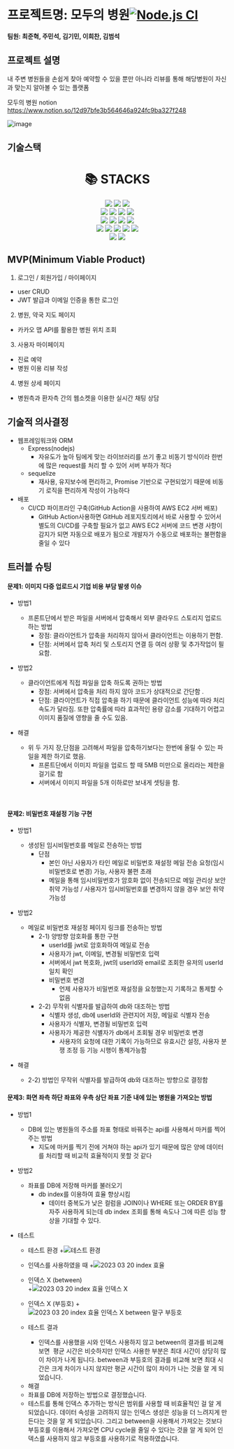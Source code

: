 # 프로젝트명: 모두의 병원[![Node.js CI](https://github.com/modu-hospital/modu_hospital/actions/workflows/node.js.yml/badge.svg)](https://github.com/modu-hospital/modu_hospital/actions/workflows/node.js.yml)

#### 팀원: 최준혁, 주민석, 김기민, 이희찬, 김범석

## 프로젝트 설명

내 주변 병원들을 손쉽게 찾아 예약할 수 있을 뿐만 아니라 리뷰를 통해 해당병원이 자신과 맞는지 알아볼 수 있는
플랫폼

모두의 병원 notion
https://www.notion.so/12d97bfe3b564646a924fc9ba327f248

![image](https://user-images.githubusercontent.com/111362623/227514902-eb1ee38e-61d4-4860-9c3f-1dd29327ba77.png)

## 기술스택

<div align=center><h1>📚 STACKS</h1></div>


<div align=center>
  <img src="https://img.shields.io/badge/css-1572B6?style=for-the-badge&logo=css3&logoColor=white"> 
  <img src="https://img.shields.io/badge/javascript-F7DF1E?style=for-the-badge&logo=javascript&logoColor=black"> 
  <img src="https://img.shields.io/badge/jquery-0769AD?style=for-the-badge&logo=jquery&logoColor=white">
  <br>
  
  <img src="https://img.shields.io/badge/mysql-4479A1?style=for-the-badge&logo=mysql&logoColor=white"> 
  <img src="https://img.shields.io/badge/node.js-339933?style=for-the-badge&logo=Node.js&logoColor=white">
  <img src="https://img.shields.io/badge/express-000000?style=for-the-badge&logo=express&logoColor=white">
  <img src="https://img.shields.io/badge/bootstrap-7952B3?style=for-the-badge&logo=bootstrap&logoColor=white">
  <br>

  <img src="https://img.shields.io/badge/amazonaws-232F3E?style=for-the-badge&logo=amazonaws&logoColor=white"> 
  <img src="https://img.shields.io/badge/github-181717?style=for-the-badge&logo=github&logoColor=white">
  <img src="https://img.shields.io/badge/git-F05032?style=for-the-badge&logo=git&logoColor=white">
  <img src="https://img.shields.io/badge/fontawesome-339AF0?style=for-the-badge&logo=fontawesome&logoColor=white">
  <br>	
  
  <img src="https://img.shields.io/badge/Amazon-S3-569A31?style=flat&logo=Amazon-S3&4a154b=white" />
<img src="https://img.shields.io/badge/Amazon-EC2-FF9900?style=flat&logo=Amazon-EC2&4a154b=white" />
<img src="https://img.shields.io/badge/Amazon-RDS-527FFF?style=flat&logo=Amazon-RDS&4a154b=white" />
  <img src="https://img.shields.io/badge/Visual Studio Code-007acc?style=flat&logo=Visual Studio Code&logoColor=white" />
	<img src="https://img.shields.io/badge/GitHub-181717?style=flat&logo=GitHub&181717=white" />
  <br>
	
  
<img src="https://img.shields.io/badge/slack-4a154b?style=flat&logo=slack&4a154b=white" />
<img src="https://img.shields.io/badge/Notion-000000?style=flat&logo=Notion&4a154b=white" />
  <br>
  
</div>



## MVP(Minimum Viable Product)

1. 로그인 / 회원가입 / 마이페이지

-   user CRUD
-   JWT 발급과 이메일 인증을 통한 로그인

2. 병원, 약국 지도 페이지

-   카카오 맵 API를 활용한 병원 위치 조회

3. 사용자 마이페이지

-   진료 예약
-   병원 이용 리뷰 작성

4. 병원 상세 페이지

-   병원측과 환자측 간의 웹소켓을 이용한 실시간 채팅 상담


## 기술적 의사결정
+ 웹프레임워크와 ORM
  + Express(nodejs)
    + 자유도가 높아 팀에게 맞는 라이브러리를 쓰기 좋고 비동기 방식이라 한번에 많은 request를 처리 할 수 있어 서버 부하가 적다
  + sequelize
    + 재사용, 유지보수에 편리하고,  Promise 기반으로 구현되었기 때문에 비동기 로직을 편리하게 작성이 가능하다
+ 배포
  + CI/CD 파이프라인 구축(GitHub Action을 사용하여 AWS EC2 서버 배포)
    + GitHub Action사용하면 GitHub 레포지토리에서 바로 사용할 수 있어서 별도의 CI/CD를 구축할 필요가 없고 AWS EC2 서버에 코드 변경 사항이 감지가 되면 자동으로 배포가 됨으로 개발자가 수동으로 배포하는 불편함을 줄일 수 있다

## 트러블 슈팅
  #### 문제1: 이미지 다중 업로드시 기업 비용 부담 발생 이슈
  + 방법1
    + 프론트단에서 받은 파일을 서버에서 압축해서 외부 클라우드 스토리지 업로드 하는 방법
      + 장점: 클라이언트가 압축을 처리하지 않아서 클라이언트는 이용하기 편함. 
      + 단점: 서버에서 압축 처리 및 스토리지 연결 등 여러 상황 및 추가작업이 필요함.
  + 방법2
    + 클라이언트에게 직접 파일을 압축 하도록 권하는 방법
      + 장점: 서버에서 압축을 처리 하지 않아 코드가 상대적으로 간단함 .
      + 단점: 클라이언트가 직접 압축을 하기 때문에 클라이언트 성능에 따라 처리 속도가 달라짐. 또한 압축률에 따라 효과적인 용량 감소를 기대하기 어렵고 이미지 품질에 영향을 줄 수도 있음.
  
  + 해결
    + 위 두 가지 장,단점을 고려해서 파일을 압축하기보다는 한번에 올릴 수 있는 파일을 제한 하기로 했음. 
      + 프론트단에서 이미지 파일을 업로드 할 때 5MB 미만으로 올리라는 제한을 걸기로 함
      + 서버에서 이미지 파일을 5개 이하로만 보내게 셋팅을 함.
  <br>
  
  #### 문제2: 비밀번호 재설정 기능 구현
  + 방법1
    + 생성된 임시비밀번호를 메일로 전송하는 방법
      + 단점
        + 본인 아닌 사용자가 타인 메일로 비밀번호 재설정 메일 전송 요청(임시비밀번호로 변경) 가능, 사용자 불편 초래
        + 메일을 통해 임시비밀번호가 암호화 없이 전송되므로 메일 관리상 보안 취약 가능성 / 사용자가 임시비밀번호를 변경하지 않을 경우 보안 취약 가능성
      
  + 방법2
    + 메일로 비밀번호 재설정 페이지 링크를 전송하는 방법
      + 2-1) 양방향 암호화를 통한 구현
        + userId를 jwt로 암호화하여 메일로 전송
        + 사용자가 jwt, 이메일, 변경될 비밀번호 입력
        + 서버에서 jwt 복호화, jwt의 userId와 email로 조회한 유저의 userId 일치 확인
        + 비밀번호 변경
          + 언제 사용자가 비밀번호 재설정을 요청했는지 기록하고 통제할 수 없음
      + 2-2) 무작위 식별자를 발급하여 db와 대조하는 방법
        + 식별자 생성, db에 userId와 관련지어 저장, 메일로 식별자 전송
        + 사용자가 식별자, 변경될 비밀번호 입력
        + 사용자가 제공한 식별자가 db에서 조회될 경우 비밀번호 변경
          + 사용자의 요청에 대한 기록이 가능하므로 유효시간 설정, 사용자 분쟁 조정 등 기능 시행이 통제가능함
  + 해결
    + 2-2) 방법인 무작위 식별자를 발급하여 db와 대조하는 방향으로 결정함


  #### 문제3: 화면 좌측 하단 좌표와 우측 상단 좌표 기준 내에 있는 병원을 가져오는 방법
  + 방법1
    + DB에 있는 병원들의 주소를 좌표 형태로 바꿔주는 api를 사용해서 마커를 찍어주는 방법
      + 지도에 마커를 찍기 전에 거쳐야 하는 api가 있기 때문에 많은 양에 데이터를 처리할 때 비교적 효율적이지 못할 것 같다
  + 방법2
    + 좌표를 DB에 저장해 마커를 불러오기
      + db index를 이용하여 효율 향상시킴
        + 데이터 중복도가 낮은 컬럼을 JOIN이나 WHERE 또는 ORDER BY를 자주 사용하게 되는데 db index 조회를 통해 속도나 그에 따른 성능 향상을 기대할 수 있다.
  + 테스트
	+ 테스트 환경
		+![테스트 환경](https://user-images.githubusercontent.com/118159400/227681656-29e2ef17-e6de-4176-9ee6-8423e58b6f72.png)
	+ 인덱스를 사용하였을 때
		+![2023 03 20  index 효율](https://user-images.githubusercontent.com/118159400/227681690-5901ae4b-0d3a-44d3-baaf-a46a8229e32f.png)
	+ 인덱스 X (between)	
		+![2023 03 20  index 효율 인덱스 X](https://user-images.githubusercontent.com/118159400/227681709-c03bd1e4-fe58-4329-8bfd-fe5b852d5dd5.png)
	+ 인덱스 X (부등호)
		+![2023 03 20  index 효율 인덱스 X between 말구 부등호](https://user-images.githubusercontent.com/118159400/227681724-9d5ffb8a-47ea-4ccc-bb5b-868f60ecbfb3.png)
		
	+ 테스트 결과
	
		+ 인덱스를 사용했을 시와 인덱스 사용하지 않고 between의 결과를 비교해 보면
 평균 시간은 비슷하지만 인덱스 사용한 부분은 최대 시간이 상당히 많이 차이가 나게 됩니다. between과 부등호의 결과를 비교해 보면 최대 시간은 크게 차이가 나지 않지만 평균 시간이 많이 차이가 나는 것을 알 게 되었습니다. 
		
	- 해결
    - 좌표를 DB에 저장하는 방법으로 결정했습니다.
    - 테스트를 통해 인덱스 추가하는 방식은 범위를 사용할 때 비효율적인 걸 알 게 되었습니다. 데이터 속성을 고려하지 않는 인덱스 생성은 성능을 더 느려지게 만든다는 것을 알 게 되었습니다. 그리고 between을 사용해서 가져오는 것보다 부등호를 이용해서 가져오면 CPU cycle을 줄일 수 있다는 것을 알 게 되어 인덱스를 사용하지 않고 부등호를 사용하기로 적용하였습니다.



